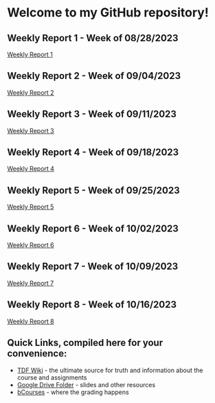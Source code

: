 # Welcome to my GitHub repository!

## Weekly Report 1 - Week of 08/28/2023 ##
[Weekly Report 1](weekly-reports/weekly-report-1.md)

## Weekly Report 2 - Week of 09/04/2023 ##
[Weekly Report 2](weekly-reports/weekly-report-2.md)

## Weekly Report 3 - Week of 09/11/2023 ##
[Weekly Report 3](weekly-reports/weekly-report-3.md)

## Weekly Report 4 - Week of 09/18/2023 ##
[Weekly Report 4](weekly-reports/weekly-report-4.md)

## Weekly Report 5 - Week of 09/25/2023 ##
[Weekly Report 5](weekly-reports/weekly-report-5.md)

## Weekly Report 6 - Week of 10/02/2023 ##
[Weekly Report 6](weekly-reports/weekly-report-6.md)

## Weekly Report 7 - Week of 10/09/2023 ##
[Weekly Report 7](weekly-reports/weekly-report-7.md)

## Weekly Report 8 - Week of 10/16/2023 ##
[Weekly Report 8](weekly-reports/weekly-report-8.md)

## Quick Links, compiled here for your convenience: ##

- [TDF Wiki](https://github.com/Berkeley-MDes/desinv-202/wiki) - the ultimate source for truth and information about the course and assignments
- [Google Drive Folder](https://drive.google.com/drive/folders/1OjFgu4llHn-2WayQFVWRKFyOkQ_WaQRx?usp=drive_link) - slides and other resources
- [bCourses](https://bcourses.berkeley.edu/courses/1528355) - where the grading happens


